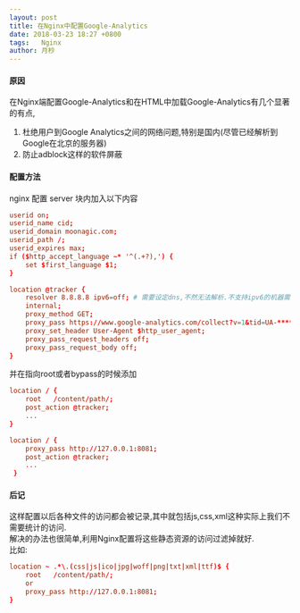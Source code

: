 ```yaml
---
layout: post
title: 在Nginx中配置Google-Analytics
date: 2018-03-23 18:27 +0800
tags:   Nginx
author: 月杪
---
```


#### 原因
在Nginx端配置Google-Analytics和在HTML中加载Google-Analytics有几个显著的有点,
1. 杜绝用户到Google Analytics之间的网络问题,特别是国内(尽管已经解析到Google在北京的服务器)
2. 防止adblock这样的软件屏蔽

#### 配置方法
nginx 配置 server 块内加入以下内容
```conf
userid on;
userid_name cid;
userid_domain moonagic.com;
userid_path /;
userid_expires max;
if ($http_accept_language ~* '^(.+?),') {
    set $first_language $1;
}

location @tracker {
    resolver 8.8.8.8 ipv6=off; # 需要设定dns,不然无法解析.不支持ipv6的机器需要关闭ipv6
    internal;
    proxy_method GET;
    proxy_pass https://www.google-analytics.com/collect?v=1&tid=UA-*******-*&$uid_set$uid_got&t=pageview&dh=$host&dp=$request_uri&uip=$remote_addr&dr=$http_referer&ul=$first_language&z=$msec;
    proxy_set_header User-Agent $http_user_agent;
    proxy_pass_request_headers off;
    proxy_pass_request_body off;
}
```

并在指向root或者bypass的时候添加
```conf
location / {
    root   /content/path/;
    post_action @tracker;
    ...
}
```
```conf
location / {
    proxy_pass http://127.0.0.1:8081;
    post_action @tracker;
    ...
 }
```
#### 后记
这样配置以后各种文件的访问都会被记录,其中就包括js,css,xml这种实际上我们不需要统计的访问.  
解决的办法也很简单,利用Nginx配置将这些静态资源的访问过滤掉就好.  
比如:
```conf
location ~ .*\.(css|js|ico|jpg|woff|png|txt|xml|ttf)$ {
    root   /content/path/;
    or
    proxy_pass http://127.0.0.1:8081;
}
```